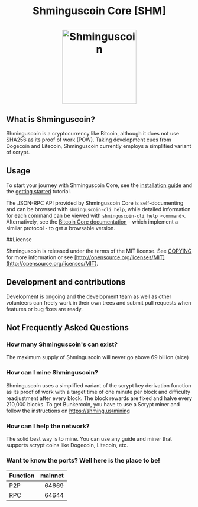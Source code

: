 <h1 align="center">
Shminguscoin Core [SHM]
<br/><br/>
<img src="https://avatars.githubusercontent.com/u/104106315?s=200&v=4" alt="Shminguscoin" width="200"/>
</h1>

## What is Shminguscoin?

Shminguscoin is a cryptocurrency like Bitcoin, although it does not use SHA256 as its proof of work (POW). Taking development cues from Dogecoin and Litecoin, Shminguscoin currently employs a simplified variant of scrypt.

## Usage 

To start your journey with Shminguscoin Core, see the [installation guide](INSTALL.md) and the [getting started](doc/getting-started.md) tutorial.

The JSON-RPC API provided by Shminguscoin Core is self-documenting and can be browsed with `shminguscoin-cli help`, while detailed information for each command can be viewed with `shminguscoin-cli help <command>`. Alternatively, see the [Bitcoin Core documentation](https://developer.bitcoin.org/reference/rpc/) - which implement a similar protocol - to get a browsable version.

##License

Shminguscoin is released under the terms of the MIT license. See  [COPYING](https://github.com/bunkercoin-project/bunkercoin/blob/master/COPYING)  for more information or see  [http://opensource.org/licenses/MIT](http://opensource.org/licenses/MIT).

## Development and contributions

Development is ongoing and the development team as well as other volunteers can freely work in their own trees and submit pull requests when features or bug fixes are ready.

## Not Frequently Asked Questions

### How many Shminguscoin's can exist?

The maximum supply of Shminguscoin will never go above 69 billion (nice)

### How can I mine Shminguscoin?

Shminguscoin uses a simplified variant of the scrypt key derivation function as its proof of work with a target time of one minute per block and difficulty readjustment after every block. The block rewards are fixed and halve every 210,000 blocks. To get Bunkercoin, you have to use a Scrypt miner and
follow the instructions on https://shming.us/mining

### How can I help the network?

The solid best way is to mine. You can use any guide and miner that supports scrypt coins like Dogecoin, Litecoin, etc.

### Want to know the ports? Well here is the place to be!

| Function | mainnet |
| :------- | ------: | 
| P2P      |   64669 |
| RPC      |   64644 |
